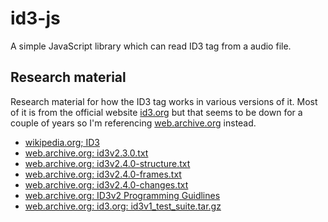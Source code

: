 # id3-js

A simple JavaScript library which can read ID3 tag from a audio file.

## Research material

Research material for how the ID3 tag works in various versions of it. Most of it is from the official website
[id3.org](https://www.id3.org/) but that seems to be down for a couple of years so I'm referencing
[web.archive.org](https://web.archive.org) instead.

- [wikipedia.org; ID3](https://en.wikipedia.org/wiki/ID3)
- [web.archive.org: id3v2.3.0.txt](https://web.archive.org/web/20220121174529/https://id3.org/d3v2.3.0)
- [web.archive.org: id3v2.4.0-structure.txt](https://web.archive.org/web/20211112034826/https://id3.org/id3v2.4.0-structure)
- [web.archive.org: id3v2.4.0-frames.txt](https://web.archive.org/web/20211109170227/https://id3.org/id3v2.4.0-frames)
- [web.archive.org: id3v2.4.0-changes.txt](https://web.archive.org/web/20210807160919/https://id3.org/id3v2.4.0-changes)
- [web.archive.org: ID3v2 Programming Guidlines](https://web.archive.org/web/20211122000720/https://id3.org/Developer%20Information)
- [web.archive.org: id3.org: id3v1_test_suite.tar.gz](https://web.archive.org/web/20070421084950if_/http://www.id3.org:80/Developer_Information?action=AttachFile&do=get&target=id3v1_test_suite.tar.gz)
